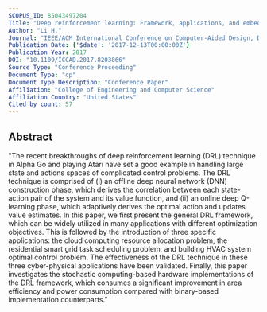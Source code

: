 ```yaml
---
SCOPUS_ID: 85043497204
Title: "Deep reinforcement learning: Framework, applications, and embedded implementations: Invited paper"
Author: "Li H."
Journal: "IEEE/ACM International Conference on Computer-Aided Design, Digest of Technical Papers, ICCAD"
Publication Date: {'$date': '2017-12-13T00:00:00Z'}
Publication Year: 2017
DOI: "10.1109/ICCAD.2017.8203866"
Source Type: "Conference Proceeding"
Document Type: "cp"
Document Type Description: "Conference Paper"
Affiliation: "College of Engineering and Computer Science"
Affiliation Country: "United States"
Cited by count: 57
---
```


## Abstract
"The recent breakthroughs of deep reinforcement learning (DRL) technique in Alpha Go and playing Atari have set a good example in handling large state and actions spaces of complicated control problems. The DRL technique is comprised of (i) an offline deep neural network (DNN) construction phase, which derives the correlation between each state-action pair of the system and its value function, and (ii) an online deep Q-learning phase, which adaptively derives the optimal action and updates value estimates. In this paper, we first present the general DRL framework, which can be widely utilized in many applications with different optimization objectives. This is followed by the introduction of three specific applications: the cloud computing resource allocation problem, the residential smart grid task scheduling problem, and building HVAC system optimal control problem. The effectiveness of the DRL technique in these three cyber-physical applications have been validated. Finally, this paper investigates the stochastic computing-based hardware implementations of the DRL framework, which consumes a significant improvement in area efficiency and power consumption compared with binary-based implementation counterparts."
